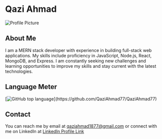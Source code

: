 # Qazi Ahmad

![Profile Picture](https://www.sbr-technologies.com/wp-content/uploads/2021/07/Mern-Stack-Developer.png)

## About Me
I am a MERN stack developer with experience in building full-stack web applications. My skills include proficiency in JavaScript, Node.js, React, MongoDB, and Express. I am constantly seeking new challenges and learning opportunities to improve my skills and stay current with the latest technologies.

## Language Meter

[![GitHub top language](https://img.shields.io/github/languages/top/[qazi-ahmad/github-username](https://github.com/QaziAhmad77/QaziAhmad77).svg)](https://github.com/QaziAhmad77/QaziAhmad77)

## Contact
You can reach me by email at qaziahmad1877@gmail.com or connect with me on LinkedIn at 
[LinkedIn Profile Link](https://www.linkedin.com/in/qazi-ahmad-b4124b203)
